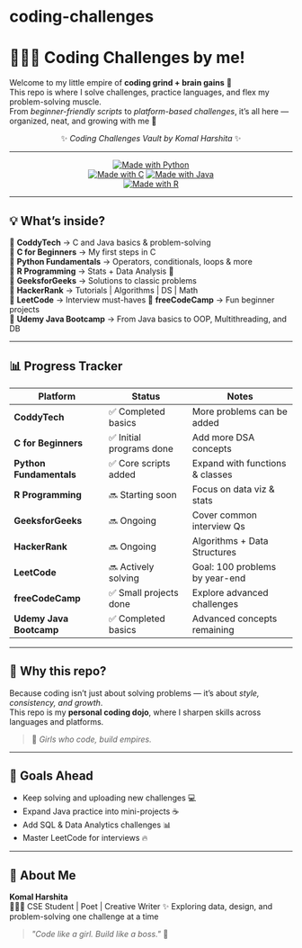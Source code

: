 # coding-challenges
# 👩🏻‍💻 Coding Challenges by me!

Welcome to my little empire of **coding grind + brain gains** 🌸  
This repo is where I solve challenges, practice languages, and flex my problem-solving muscle.  
From *beginner-friendly scripts* to *platform-based challenges*, it’s all here — organized, neat, and growing with me 🚀  

<div align="center">

✨ *Coding Challenges Vault by Komal Harshita* ✨  

---

[![Made with Python](https://img.shields.io/badge/Python-3.11-blue?logo=python&logoColor=white)](https://www.python.org/)  
[![Made with C](https://img.shields.io/badge/C-Language-00599C?logo=c&logoColor=white)](https://en.wikipedia.org/wiki/C_(programming_language))  
[![Made with Java](https://img.shields.io/badge/Java-Programming-orange?logo=openjdk&logoColor=white)](https://www.java.com/)  
[![Made with R](https://img.shields.io/badge/R-Programming-276DC3?logo=r&logoColor=white)](https://www.r-project.org/)  

</div>

---

## 💡 What’s inside?

📂 **CoddyTech** → C and Java basics & problem-solving  
📂 **C for Beginners** → My first steps in C  
📂 **Python Fundamentals** → Operators, conditionals, loops & more  
📂 **R Programming** → Stats + Data Analysis 🧮  
📂 **GeeksforGeeks** → Solutions to classic problems  
📂 **HackerRank** → Tutorials | Algorithms | DS | Math  
📂 **LeetCode** → Interview must-haves 
📂 **freeCodeCamp** → Fun beginner projects  
📂 **Udemy Java Bootcamp** → From Java basics to OOP, Multithreading, and DB  

---

## 📊 Progress Tracker

| Platform       | Status        | Notes |
|----------------|--------------|-------|
| **CoddyTech** | ✅ Completed basics | More problems can be added |
| **C for Beginners** | ✅ Initial programs done | Add more DSA concepts |
| **Python Fundamentals** | ✅ Core scripts added | Expand with functions & classes |
| **R Programming** | 🔜 Starting soon | Focus on data viz & stats |
| **GeeksforGeeks** | 🔜 Ongoing | Cover common interview Qs |
| **HackerRank** | 🔜 Ongoing | Algorithms + Data Structures |
| **LeetCode** | 🔜 Actively solving | Goal: 100 problems by year-end |
| **freeCodeCamp** | ✅ Small projects done | Explore advanced challenges |
| **Udemy Java Bootcamp** |  ✅ Completed basics | Advanced concepts remaining |

---

## 🎯 Why this repo?

Because coding isn’t just about solving problems — it’s about *style, consistency, and growth*.  
This repo is my **personal coding dojo**, where I sharpen skills across languages and platforms.  

> 🌸 *Girls who code, build empires.*  

---

## 🚀 Goals Ahead

- Keep solving and uploading new challenges 💻  
- Expand Java practice into mini-projects ☕  
- Add SQL & Data Analytics challenges 📊  
- Master LeetCode for interviews 🔥  

---

## 🌸 About Me

**Komal Harshita**  
👩🏻‍💻 CSE Student | Poet | Creative Writer 
✨ Exploring data, design, and problem-solving one challenge at a time  

> *"Code like a girl. Build like a boss."* 💖  
